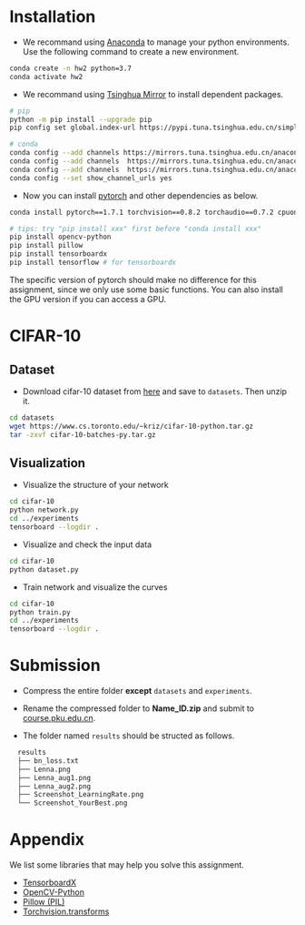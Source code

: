 # Installation

- We recommand using [Anaconda](https://www.anaconda.com/) to manage your python environments. Use the following command to create a new environment.
```bash
conda create -n hw2 python=3.7
conda activate hw2
```

- We recommand using [Tsinghua Mirror](https://mirrors.tuna.tsinghua.edu.cn/) to install dependent packages.

```bash
# pip
python -m pip install --upgrade pip
pip config set global.index-url https://pypi.tuna.tsinghua.edu.cn/simple

# conda
conda config --add channels https://mirrors.tuna.tsinghua.edu.cn/anaconda/cloud/pytorch
conda config --add channels  https://mirrors.tuna.tsinghua.edu.cn/anaconda/pkgs/main
conda config --add channels  https://mirrors.tuna.tsinghua.edu.cn/anaconda/pkgs/free
conda config --set show_channel_urls yes
```

- Now you can install [pytorch](https://pytorch.org/get-started/previous-versions/) and other dependencies as below.
```bash
conda install pytorch==1.7.1 torchvision==0.8.2 torchaudio==0.7.2 cpuonly # remember to remove "-c pytorh"!

# tips: try "pip install xxx" first before "conda install xxx"
pip install opencv-python
pip install pillow
pip install tensorboardx
pip install tensorflow # for tensorboardx
```
The specific version of pytorch should make no difference for this assignment, since we only use some basic functions. You can also install the GPU version if you can access a GPU.

# CIFAR-10

## Dataset
- Download cifar-10 dataset from [here](https://www.cs.toronto.edu/~kriz/cifar-10-python.tar.gz) and save to `datasets`. Then unzip it.

```bash
cd datasets
wget https://www.cs.toronto.edu/~kriz/cifar-10-python.tar.gz
tar -zxvf cifar-10-batches-py.tar.gz
```

## Visualization
- Visualize the structure of your network
```bash
cd cifar-10
python network.py
cd ../experiments
tensorboard --logdir .
```

- Visualize and check the input data
```bash
cd cifar-10
python dataset.py
```

- Train network and visualize the curves
```bash
cd cifar-10
python train.py
cd ../experiments
tensorboard --logdir .
```

# Submission

- Compress the entire folder **except** `datasets` and `experiments`.

- Rename the compressed folder to **Name_ID.zip** and submit to [course.pku.edu.cn](https://course.pku.edu.cn/).

- The folder named `results` should be structed as follows.
```bash
  results
  ├── bn_loss.txt
  ├── Lenna.png 
  ├── Lenna_aug1.png 
  ├── Lenna_aug2.png 
  ├── Screenshot_LearningRate.png 
  └── Screenshot_YourBest.png

```

# Appendix 
We list some libraries that may help you solve this assignment.

- [TensorboardX](https://pytorch.org/docs/stable/tensorboard.html)
- [OpenCV-Python](https://docs.opencv.org/4.x/d6/d00/tutorial_py_root.html)
- [Pillow (PIL)](https://pillow.readthedocs.io/en/stable/)
- [Torchvision.transforms](https://pytorch.org/vision/0.9/transforms.html)
